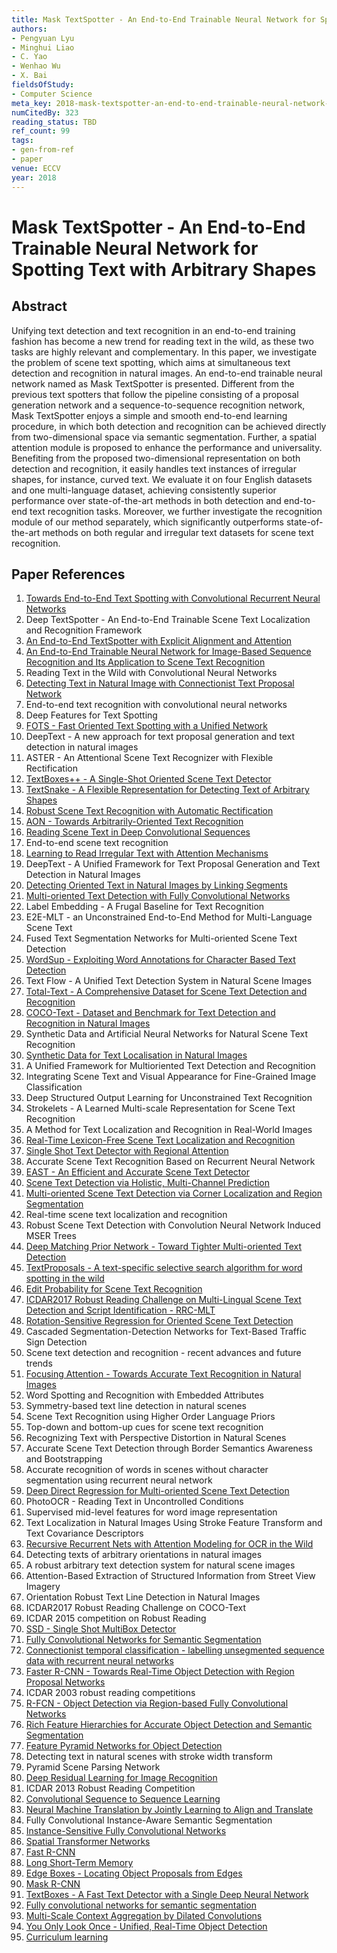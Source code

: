```yaml
---
title: Mask TextSpotter - An End-to-End Trainable Neural Network for Spotting Text with Arbitrary Shapes
authors:
- Pengyuan Lyu
- Minghui Liao
- C. Yao
- Wenhao Wu
- X. Bai
fieldsOfStudy:
- Computer Science
meta_key: 2018-mask-textspotter-an-end-to-end-trainable-neural-network-for-spotting-text-with-arbitrary-shapes
numCitedBy: 323
reading_status: TBD
ref_count: 99
tags:
- gen-from-ref
- paper
venue: ECCV
year: 2018
---
```


# Mask TextSpotter - An End-to-End Trainable Neural Network for Spotting Text with Arbitrary Shapes

## Abstract

Unifying text detection and text recognition in an end-to-end training fashion has become a new trend for reading text in the wild, as these two tasks are highly relevant and complementary. In this paper, we investigate the problem of scene text spotting, which aims at simultaneous text detection and recognition in natural images. An end-to-end trainable neural network named as Mask TextSpotter is presented. Different from the previous text spotters that follow the pipeline consisting of a proposal generation network and a sequence-to-sequence recognition network, Mask TextSpotter enjoys a simple and smooth end-to-end learning procedure, in which both detection and recognition can be achieved directly from two-dimensional space via semantic segmentation. Further, a spatial attention module is proposed to enhance the performance and universality. Benefiting from the proposed two-dimensional representation on both detection and recognition, it easily handles text instances of irregular shapes, for instance, curved text. We evaluate it on four English datasets and one multi-language dataset, achieving consistently superior performance over state-of-the-art methods in both detection and end-to-end text recognition tasks. Moreover, we further investigate the recognition module of our method separately, which significantly outperforms state-of-the-art methods on both regular and irregular text datasets for scene text recognition.

## Paper References

1. [Towards End-to-End Text Spotting with Convolutional Recurrent Neural Networks](2017-towards-end-to-end-text-spotting-with-convolutional-recurrent-neural-networks)
2. Deep TextSpotter - An End-to-End Trainable Scene Text Localization and Recognition Framework
3. [An End-to-End TextSpotter with Explicit Alignment and Attention](2018-an-end-to-end-textspotter-with-explicit-alignment-and-attention)
4. [An End-to-End Trainable Neural Network for Image-Based Sequence Recognition and Its Application to Scene Text Recognition](2017-an-end-to-end-trainable-neural-network-for-image-based-sequence-recognition-and-its-application-to-scene-text-recognition)
5. Reading Text in the Wild with Convolutional Neural Networks
6. [Detecting Text in Natural Image with Connectionist Text Proposal Network](2016-detecting-text-in-natural-image-with-connectionist-text-proposal-network)
7. End-to-end text recognition with convolutional neural networks
8. Deep Features for Text Spotting
9. [FOTS - Fast Oriented Text Spotting with a Unified Network](2018-fots-fast-oriented-text-spotting-with-a-unified-network)
10. DeepText - A new approach for text proposal generation and text detection in natural images
11. ASTER - An Attentional Scene Text Recognizer with Flexible Rectification
12. [TextBoxes++ - A Single-Shot Oriented Scene Text Detector](2018-textboxes-a-single-shot-oriented-scene-text-detector)
13. [TextSnake - A Flexible Representation for Detecting Text of Arbitrary Shapes](2018-textsnake-a-flexible-representation-for-detecting-text-of-arbitrary-shapes)
14. [Robust Scene Text Recognition with Automatic Rectification](2016-robust-scene-text-recognition-with-automatic-rectification)
15. [AON - Towards Arbitrarily-Oriented Text Recognition](2018-aon-towards-arbitrarily-oriented-text-recognition)
16. [Reading Scene Text in Deep Convolutional Sequences](2016-reading-scene-text-in-deep-convolutional-sequences)
17. End-to-end scene text recognition
18. [Learning to Read Irregular Text with Attention Mechanisms](2017-learning-to-read-irregular-text-with-attention-mechanisms)
19. DeepText - A Unified Framework for Text Proposal Generation and Text Detection in Natural Images
20. [Detecting Oriented Text in Natural Images by Linking Segments](2017-detecting-oriented-text-in-natural-images-by-linking-segments)
21. [Multi-oriented Text Detection with Fully Convolutional Networks](2016-multi-oriented-text-detection-with-fully-convolutional-networks)
22. Label Embedding - A Frugal Baseline for Text Recognition
23. E2E-MLT - an Unconstrained End-to-End Method for Multi-Language Scene Text
24. Fused Text Segmentation Networks for Multi-oriented Scene Text Detection
25. [WordSup - Exploiting Word Annotations for Character Based Text Detection](2017-wordsup-exploiting-word-annotations-for-character-based-text-detection)
26. Text Flow - A Unified Text Detection System in Natural Scene Images
27. [Total-Text - A Comprehensive Dataset for Scene Text Detection and Recognition](2017-total-text-a-comprehensive-dataset-for-scene-text-detection-and-recognition)
28. [COCO-Text - Dataset and Benchmark for Text Detection and Recognition in Natural Images](2016-coco-text-dataset-and-benchmark-for-text-detection-and-recognition-in-natural-images)
29. Synthetic Data and Artificial Neural Networks for Natural Scene Text Recognition
30. [Synthetic Data for Text Localisation in Natural Images](2016-synthetic-data-for-text-localisation-in-natural-images)
31. A Unified Framework for Multioriented Text Detection and Recognition
32. Integrating Scene Text and Visual Appearance for Fine-Grained Image Classification
33. Deep Structured Output Learning for Unconstrained Text Recognition
34. Strokelets - A Learned Multi-scale Representation for Scene Text Recognition
35. A Method for Text Localization and Recognition in Real-World Images
36. [Real-Time Lexicon-Free Scene Text Localization and Recognition](2016-real-time-lexicon-free-scene-text-localization-and-recognition)
37. [Single Shot Text Detector with Regional Attention](2017-single-shot-text-detector-with-regional-attention)
38. Accurate Scene Text Recognition Based on Recurrent Neural Network
39. [EAST - An Efficient and Accurate Scene Text Detector](2017-east-an-efficient-and-accurate-scene-text-detector)
40. [Scene Text Detection via Holistic, Multi-Channel Prediction](2016-scene-text-detection-via-holistic-multi-channel-prediction)
41. [Multi-oriented Scene Text Detection via Corner Localization and Region Segmentation](2018-multi-oriented-scene-text-detection-via-corner-localization-and-region-segmentation)
42. Real-time scene text localization and recognition
43. Robust Scene Text Detection with Convolution Neural Network Induced MSER Trees
44. [Deep Matching Prior Network - Toward Tighter Multi-oriented Text Detection](2017-deep-matching-prior-network-toward-tighter-multi-oriented-text-detection)
45. [TextProposals - A text-specific selective search algorithm for word spotting in the wild](2017-textproposals-a-text-specific-selective-search-algorithm-for-word-spotting-in-the-wild)
46. [Edit Probability for Scene Text Recognition](2018-edit-probability-for-scene-text-recognition)
47. [ICDAR2017 Robust Reading Challenge on Multi-Lingual Scene Text Detection and Script Identification - RRC-MLT](2017-icdar2017-robust-reading-challenge-on-multi-lingual-scene-text-detection-and-script-identification-rrc-mlt)
48. [Rotation-Sensitive Regression for Oriented Scene Text Detection](2018-rotation-sensitive-regression-for-oriented-scene-text-detection)
49. Cascaded Segmentation-Detection Networks for Text-Based Traffic Sign Detection
50. Scene text detection and recognition - recent advances and future trends
51. [Focusing Attention - Towards Accurate Text Recognition in Natural Images](2017-focusing-attention-towards-accurate-text-recognition-in-natural-images)
52. Word Spotting and Recognition with Embedded Attributes
53. Symmetry-based text line detection in natural scenes
54. Scene Text Recognition using Higher Order Language Priors
55. Top-down and bottom-up cues for scene text recognition
56. Recognizing Text with Perspective Distortion in Natural Scenes
57. Accurate Scene Text Detection through Border Semantics Awareness and Bootstrapping
58. Accurate recognition of words in scenes without character segmentation using recurrent neural network
59. [Deep Direct Regression for Multi-oriented Scene Text Detection](2017-deep-direct-regression-for-multi-oriented-scene-text-detection)
60. PhotoOCR - Reading Text in Uncontrolled Conditions
61. Supervised mid-level features for word image representation
62. Text Localization in Natural Images Using Stroke Feature Transform and Text Covariance Descriptors
63. [Recursive Recurrent Nets with Attention Modeling for OCR in the Wild](2016-recursive-recurrent-nets-with-attention-modeling-for-ocr-in-the-wild)
64. Detecting texts of arbitrary orientations in natural images
65. A robust arbitrary text detection system for natural scene images
66. Attention-Based Extraction of Structured Information from Street View Imagery
67. Orientation Robust Text Line Detection in Natural Images
68. ICDAR2017 Robust Reading Challenge on COCO-Text
69. ICDAR 2015 competition on Robust Reading
70. [SSD - Single Shot MultiBox Detector](2016-ssd-single-shot-multibox-detector)
71. [Fully Convolutional Networks for Semantic Segmentation](2017-fully-convolutional-networks-for-semantic-segmentation)
72. [Connectionist temporal classification - labelling unsegmented sequence data with recurrent neural networks](2006-connectionist-temporal-classification-labelling-unsegmented-sequence-data-with-recurrent-neural-networks)
73. [Faster R-CNN - Towards Real-Time Object Detection with Region Proposal Networks](2015-faster-r-cnn-towards-real-time-object-detection-with-region-proposal-networks)
74. ICDAR 2003 robust reading competitions
75. [R-FCN - Object Detection via Region-based Fully Convolutional Networks](2016-r-fcn-object-detection-via-region-based-fully-convolutional-networks)
76. [Rich Feature Hierarchies for Accurate Object Detection and Semantic Segmentation](2014-rich-feature-hierarchies-for-accurate-object-detection-and-semantic-segmentation)
77. [Feature Pyramid Networks for Object Detection](2017-feature-pyramid-networks-for-object-detection)
78. Detecting text in natural scenes with stroke width transform
79. Pyramid Scene Parsing Network
80. [Deep Residual Learning for Image Recognition](2016-deep-residual-learning-for-image-recognition)
81. ICDAR 2013 Robust Reading Competition
82. [Convolutional Sequence to Sequence Learning](2017-convolutional-sequence-to-sequence-learning)
83. [Neural Machine Translation by Jointly Learning to Align and Translate](2015-neural-machine-translation-by-jointly-learning-to-align-and-translate)
84. Fully Convolutional Instance-Aware Semantic Segmentation
85. [Instance-Sensitive Fully Convolutional Networks](2016-instance-sensitive-fully-convolutional-networks)
86. [Spatial Transformer Networks](2015-spatial-transformer-networks)
87. [Fast R-CNN](2015-fast-r-cnn)
88. [Long Short-Term Memory](1997-long-short-term-memory)
89. [Edge Boxes - Locating Object Proposals from Edges](2014-edge-boxes-locating-object-proposals-from-edges)
90. [Mask R-CNN](2020-mask-r-cnn)
91. [TextBoxes - A Fast Text Detector with a Single Deep Neural Network](2017-textboxes-a-fast-text-detector-with-a-single-deep-neural-network)
92. [Fully convolutional networks for semantic segmentation](2015-fully-convolutional-networks-for-semantic-segmentation)
93. [Multi-Scale Context Aggregation by Dilated Convolutions](2016-multi-scale-context-aggregation-by-dilated-convolutions)
94. [You Only Look Once - Unified, Real-Time Object Detection](2016-you-only-look-once-unified-real-time-object-detection)
95. [Curriculum learning](2009-curriculum-learning)
